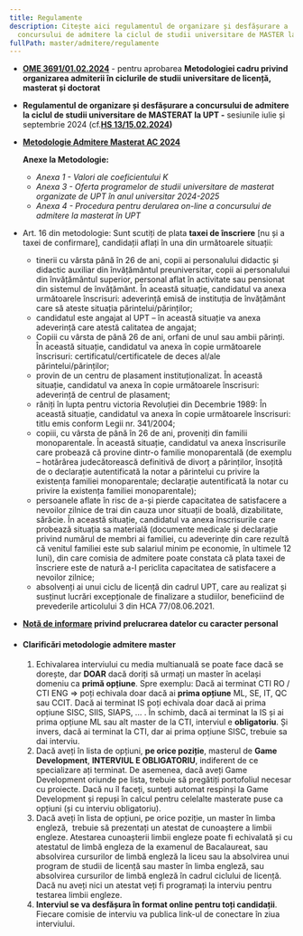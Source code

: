 ```yaml
---
title: Regulamente
description: Citește aici regulamentul de organizare și desfășurare a
  concursului de admitere la ciclul de studii universitare de MASTER la UPT.
fullPath: master/admitere/regulamente
---
```

* **[OME 3691/01.02.2024](https://upt.ro/img/files/2023-2024/Admitere/Metodologie_cardu_organiz_ex.admitere_2024.pdf)** - pentru aprobarea **Metodologiei cadru privind organizarea admiterii în ciclurile de studii universitare de licență, masterat și doctorat** 
* **Regulamentul de organizare și desfășurare a concursului de admitere la ciclul de studii universitare de MASTERAT la UPT -** sesiunile iulie și septembrie 2024 (cf.**[HS 13/15.02.2024](https://upt.ro/img/files/2023-2024/Admitere/master/Regulament_admitere_master_2024.pdf))**
* **[Metodologie Admitere Masterat AC 2024](https://admitere.ac.upt.ro/uploads/02_metodologie-admitere-master-ac-2024-final.pdf)**

  **Anexe la Metodologie:**

  * *Anexa 1 - Valori ale coeficientului K*
  * *Anexa 3 - Oferta programelor de studii universitare de masterat organizate de UPT în anul universitar 2024-2025*
  * *Anexa 4 - Procedura pentru derularea on-line a concursului de admitere la masterat în UPT*


* Art. 16 din metodologie: Sunt scutiți de plata **taxei de înscriere** [nu și a taxei de confirmare], candidații aflați în una din următoarele situații:
   * tinerii cu vârsta până în 26 de ani, copii ai personalului didactic și didactic auxiliar din învățământul preuniversitar, copii ai personalului din învățământul superior, personal aflat în activitate sau pensionat din sistemul de învățământ. În această situație, candidatul va anexa următoarele înscrisuri: adeverință emisă de instituția de învățământ care să ateste situația părintelui/părinților; 
   * candidatul este angajat al UPT – în această situație va anexa adeverință care atestă calitatea de angajat;
   * Copiii cu vârsta de până 26 de ani, orfani de unul sau ambii părinți. În această situație, candidatul va anexa în copie următoarele înscrisuri: certificatul/certificatele de deces al/ale părintelui/părinților;
   * provin de un centru de plasament instituționalizat. În această situație, candidatul va anexa în copie următoarele înscrisuri: adeverință de centrul de plasament;
   * răniți în lupta pentru victoria Revoluției din Decembrie 1989: În această situație, candidatul va anexa în copie următoarele înscrisuri: titlu emis conform Legii nr. 341/2004;
   * copiii, cu vârsta de până în 26 de ani, proveniți din familii monoparentale. În această situație, candidatul va anexa înscrisurile care probează că provine dintr-o familie monoparentală (de exemplu – hotărârea judecătorească definitivă de divorț a părinților, însoțită de o declarație autentificată la notar a părintelui cu privire la existența familiei monoparentale; declarație autentificată la notar cu privire la existența familiei monoparentale);
   * persoanele aflate în risc de a-și pierde capacitatea de satisfacere a nevoilor zilnice de trai din cauza unor situații de boală, dizabilitate, sărăcie. În această situație, candidatul va anexa înscrisurile care probează situația sa materială (documente medicale și declarație privind numărul de membri ai familiei, cu adeverințe din care rezultă că venitul familiei este sub salariul minim pe economie, în ultimele 12 luni), din care comisia de admitere poate constata că plata taxei de înscriere este de natură a-I periclita capacitatea de satisfacere a nevoilor zilnice;
   * absolvenți ai unui ciclu de licență din cadrul UPT, care au realizat și susținut lucrări excepționale de finalizare a studiilor, beneficiind de prevederile articolului 3 din HCA 77/08.06.2021.


* **[Notă de informare](https://upt.ro/img/files/gdpr-date_personale/Nota_informativa_candidati_admitere_UPT_v2.pdf) privind prelucrarea datelor cu caracter personal**
* #### **Clarificări metodologie admitere master**

  1. Echivalarea interviului cu media multianuală se poate face dacă se dorește, dar **DOAR** dacă doriți să urmați un master în același domeniu ca **primă opțiune**. Spre exemplu: Dacă ai terminat CTI RO / CTI ENG => poți echivala doar dacă ai **prima opțiune** ML, SE, IT, QC sau CCIT. Dacă ai terminat IS poți echivala doar dacă ai prima opțiune SISC, SIIS, SIAPS, ... . În schimb, dacă ai terminat la IS și ai prima opțiune ML sau alt master de la CTI, interviul e **obligatoriu**. Și invers, dacă ai terminat la CTI, dar ai prima opțiune SISC, trebuie sa dai interviu.
  2. Dacă aveți în lista de opțiuni, **pe orice poziție**, masterul de **Game Development**, **INTERVIUL E OBLIGATORIU**, indiferent de ce specializare ați terminat. De asemenea, dacă aveți Game Development oriunde pe lista, trebuie să pregătiți portofoliul necesar cu proiecte. Dacă nu îl faceți, sunteți automat respinși la Game Development și repuși în calcul pentru celelalte masterate puse ca opțiuni (și cu interviu obligatoriu).
  3. Dacă aveți în lista de opțiuni, pe orice poziție, un master în limba engleză,  trebuie să prezentați un atestat de cunoaștere a limbii engleze. Atestarea cunoașterii limbii engleze poate fi echivalată și cu atestatul de limbă engleza de la examenul de Bacalaureat, sau absolvirea cursurilor de limbă engleză la liceu sau la absolvirea unui program de studii de licență sau master în limba engleză, sau absolvirea cursurilor de limbă engleză în cadrul ciclului de licență. Dacă nu aveți nici un atestat veți fi programați la interviu pentru testarea limbii engleze.
  4. **Interviul se va desfășura în format online pentru toți candidații**. Fiecare comisie de interviu va publica link-ul de conectare în ziua interviului.